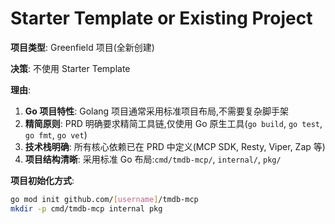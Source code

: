 # Starter Template or Existing Project

**项目类型**: Greenfield 项目(全新创建)

**决策**: 不使用 Starter Template

**理由**:
1. **Go 项目特性**: Golang 项目通常采用标准项目布局,不需要复杂脚手架
2. **精简原则**: PRD 明确要求精简工具链,仅使用 Go 原生工具(`go build`, `go test`, `go fmt`, `go vet`)
3. **技术栈明确**: 所有核心依赖已在 PRD 中定义(MCP SDK, Resty, Viper, Zap 等)
4. **项目结构清晰**: 采用标准 Go 布局:`cmd/tmdb-mcp/`, `internal/`, `pkg/`

**项目初始化方式**:
```bash
go mod init github.com/[username]/tmdb-mcp
mkdir -p cmd/tmdb-mcp internal pkg
```

